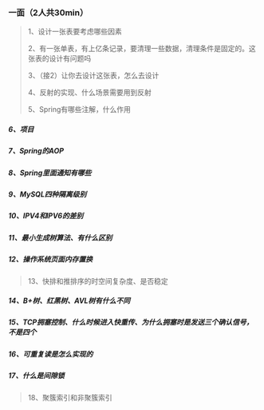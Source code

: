 ### 一面（2人共30min）

>  1、设计一张表要考虑哪些因素
>
> 2、有一张单表，有上亿条记录，要清理一些数据，清理条件是固定的。这张表的设计有问题吗
>
> 3、（接2）让你去设计这张表，怎么去设计
>
> 4、反射的实现、什么场景需要用到反射
>
> 5、Spring有哪些注解，什么作用

##### 6、项目

##### 7、Spring的AOP

##### 8、Spring里面通知有哪些

##### 9、MySQL四种隔离级别

##### 10、IPV4和IPV6的差别

##### 11、最小生成树算法、有什么区别

##### 12、操作系统页面内存置换

> 13、快排和推排序的时空间复杂度、是否稳定

##### 14、B+树、红黑树、AVL树有什么不同

##### 15、TCP拥塞控制、什么时候进入快重传、为什么拥塞时是发送三个确认信号，不是四个

##### 16、可重复读是怎么实现的

##### 17、什么是间隙锁

> 18、聚簇索引和非聚簇索引

